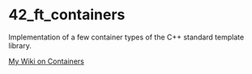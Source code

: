 # 42_ft_containers
Implementation of a few container types of the C++ standard template library.

[My Wiki on Containers](https://github.com/smkatash/42_ft_containers/wiki/STL)
